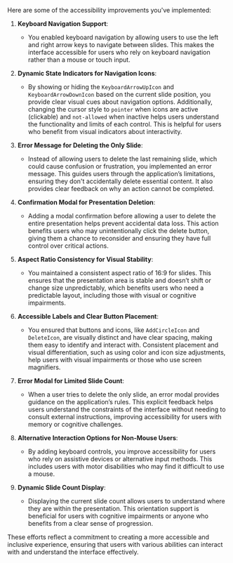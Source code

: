 Here are some of the accessibility improvements you've implemented:

1. **Keyboard Navigation Support**:
   - You enabled keyboard navigation by allowing users to use the left and right arrow keys to navigate between slides. This makes the interface accessible for users who rely on keyboard navigation rather than a mouse or touch input.

2. **Dynamic State Indicators for Navigation Icons**:
   - By showing or hiding the `KeyboardArrowUpIcon` and `KeyboardArrowDownIcon` based on the current slide position, you provide clear visual cues about navigation options. Additionally, changing the cursor style to `pointer` when icons are active (clickable) and `not-allowed` when inactive helps users understand the functionality and limits of each control. This is helpful for users who benefit from visual indicators about interactivity.

3. **Error Message for Deleting the Only Slide**:
   - Instead of allowing users to delete the last remaining slide, which could cause confusion or frustration, you implemented an error message. This guides users through the application’s limitations, ensuring they don't accidentally delete essential content. It also provides clear feedback on why an action cannot be completed.

4. **Confirmation Modal for Presentation Deletion**:
   - Adding a modal confirmation before allowing a user to delete the entire presentation helps prevent accidental data loss. This action benefits users who may unintentionally click the delete button, giving them a chance to reconsider and ensuring they have full control over critical actions.

5. **Aspect Ratio Consistency for Visual Stability**:
   - You maintained a consistent aspect ratio of 16:9 for slides. This ensures that the presentation area is stable and doesn’t shift or change size unpredictably, which benefits users who need a predictable layout, including those with visual or cognitive impairments.

6. **Accessible Labels and Clear Button Placement**:
   - You ensured that buttons and icons, like `AddCircleIcon` and `DeleteIcon`, are visually distinct and have clear spacing, making them easy to identify and interact with. Consistent placement and visual differentiation, such as using color and icon size adjustments, help users with visual impairments or those who use screen magnifiers.

7. **Error Modal for Limited Slide Count**:
   - When a user tries to delete the only slide, an error modal provides guidance on the application’s rules. This explicit feedback helps users understand the constraints of the interface without needing to consult external instructions, improving accessibility for users with memory or cognitive challenges.

8. **Alternative Interaction Options for Non-Mouse Users**:
   - By adding keyboard controls, you improve accessibility for users who rely on assistive devices or alternative input methods. This includes users with motor disabilities who may find it difficult to use a mouse.

9. **Dynamic Slide Count Display**:
   - Displaying the current slide count allows users to understand where they are within the presentation. This orientation support is beneficial for users with cognitive impairments or anyone who benefits from a clear sense of progression.

These efforts reflect a commitment to creating a more accessible and inclusive experience, ensuring that users with various abilities can interact with and understand the interface effectively.
